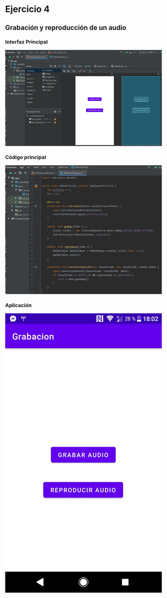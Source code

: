 # Ejercicio 4
## Grabación y reproducción de un audio
### Interfaz Principal

![Screenshot](interfazPrincipal.JPG)

### Código principal

![Screenshot](Codigo.JPG)

### Aplicación

![Screenshot](App.jpg)
